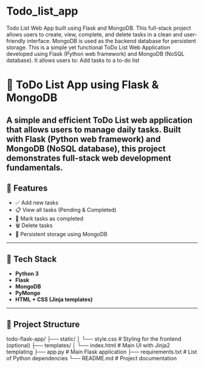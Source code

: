 # Todo_list_app
Todo List Web App built using Flask and MongoDB. This full-stack project allows users to create, view, complete, and delete tasks in a clean and user-friendly interface. MongoDB is used as the backend database for persistent storage.
This is a simple yet functional ToDo List Web Application developed using Flask (Python web framework) and MongoDB (NoSQL database). It allows users to:
Add tasks to a to-do list
# 📝 ToDo List App using Flask & MongoDB
A simple and efficient ToDo List web application that allows users to manage daily tasks. Built with **Flask** (Python web framework) and **MongoDB** (NoSQL database), this project demonstrates full-stack web development fundamentals.
---

## 🚀 Features

- ✅ Add new tasks
- 📋 View all tasks (Pending & Completed)
- 🔄 Mark tasks as completed
- 🗑️ Delete tasks
- 💾 Persistent storage using MongoDB

---

## 🧰 Tech Stack

- **Python 3**
- **Flask**
- **MongoDB**
- **PyMongo**
- **HTML + CSS (Jinja templates)**

---

## 📁 Project Structure
todo-flask-app/
├── static/
│ └── style.css # Styling for the frontend (optional)
├── templates/
│ └── index.html # Main UI with Jinja2 templating
├── app.py # Main Flask application
├── requirements.txt # List of Python dependencies
└── README.md # Project documentation

